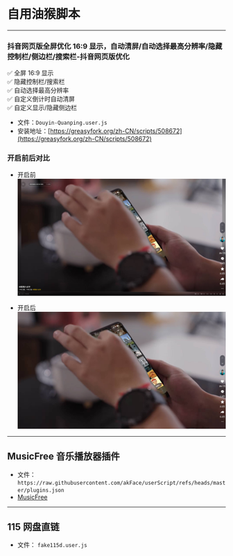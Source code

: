 # 自用油猴脚本

---

### 抖音网页版全屏优化 16:9 显示，自动清屏/自动选择最高分辨率/隐藏控制栏/侧边栏/搜索栏-抖音网页版优化

✅ 全屏 16:9 显示 <br />
✅ 隐藏控制栏/搜索栏 <br />
✅ 自动选择最高分辨率 <br />
✅ 自定义倒计时自动清屏 <br />
✅ 自定义显示/隐藏侧边栏

- 文件：`Douyin-Quanping.user.js`
- 安装地址：[https://greasyfork.org/zh-CN/scripts/508672](https://greasyfork.org/zh-CN/scripts/508672)

### 开启前后对比

- 开启前
  ![image](https://raw.githubusercontent.com/akFace/userScript/master/images/Snipaste_2024-09-16_22-01-12.jpg)

- 开启后
  ![image](https://raw.githubusercontent.com/akFace/userScript/master/images/Snipaste_2024-09-16_22-00-42.jpg)

---

## MusicFree 音乐播放器插件

- 文件：`https://raw.githubusercontent.com/akFace/userScript/refs/heads/master/plugins.json`
- [MusicFree](https://github.com/maotoumao/MusicFree)

---

## 115 网盘直链

- 文件： `fake115d.user.js`
